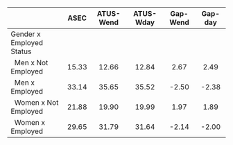 
|                      |         ASEC |    ATUS-Wend |    ATUS-Wday |     Gap-Wend |      Gap-day |
| -------------------- | :----------: | :----------: | :----------: | :----------: | :----------: |
| Gender x Employed Status |              |              |              |              |              |
| &nbsp;&nbsp;Men x Not Employed |        15.33 |        12.66 |        12.84 |         2.67 |         2.49 |
| &nbsp;&nbsp;Men x Employed |        33.14 |        35.65 |        35.52 |        -2.50 |        -2.38 |
| &nbsp;&nbsp;Women x Not Employed |        21.88 |        19.90 |        19.99 |         1.97 |         1.89 |
| &nbsp;&nbsp;Women x Employed |        29.65 |        31.79 |        31.64 |        -2.14 |        -2.00 |

